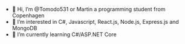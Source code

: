 - 👋 Hi, I’m @Tomodo531 or Martin a programming student from Copenhagen
- 👀 I’m interested in C#, Javascript, React.js, Node.js, Express.js and MongoDB
- 🌱 I’m currently learning C#/ASP.NET Core

<!---
Tomodo531/Tomodo531 is a ✨ special ✨ repository because its `README.md` (this file) appears on your GitHub profile.
You can click the Preview link to take a look at your changes.
--->
